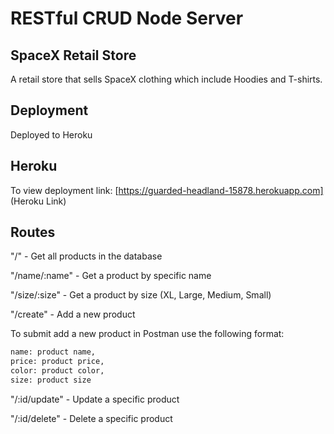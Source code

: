 # RESTful CRUD Node Server

## SpaceX Retail Store
A retail store that sells SpaceX clothing which include Hoodies and T-shirts. 

## Deployment 
Deployed to Heroku

## Heroku 
To view deployment link:
[https://guarded-headland-15878.herokuapp.com] (Heroku Link)


## Routes

"/" - Get all products in the database

"/name/:name" - Get a product by specific name

"/size/:size" - Get a product by size (XL, Large, Medium, Small)

"/create" - Add a new product


To submit add a new product in Postman use the following format:

```bash 
name: product name,
price: product price,
color: product color,
size: product size
```

"/:id/update" - Update a specific product

"/:id/delete" - Delete a specific product